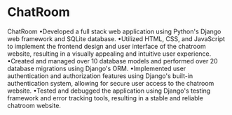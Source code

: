 # ChatRoom
ChatRoom 
•Developed a full stack web application using Python's Django web framework and SQLite database.
•Utilized HTML, CSS, and JavaScript to implement the frontend design and user interface of the chatroom website, resulting in a visually appealing and intuitive user experience.
•Created and managed over 10 database models and performed over 20 database migrations using Django's ORM.
•Implemented user authentication and authorization features using Django's built-in authentication system, allowing for secure user access to the chatroom website.
•Tested and debugged the application using Django's testing framework and error tracking tools, resulting in a stable and reliable chatroom website.
